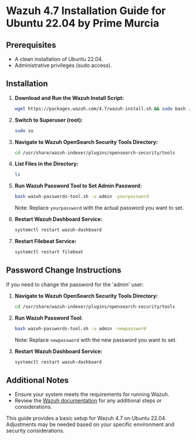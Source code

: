 # Wazuh 4.7 Installation Guide for Ubuntu 22.04 by Prime Murcia

## Prerequisites
- A clean installation of Ubuntu 22.04.
- Administrative privileges (sudo access).

## Installation

1. **Download and Run the Wazuh Install Script:**

    ```bash
    wget https://packages.wazuh.com/4.7/wazuh-install.sh && sudo bash ./wazuh-install.sh -a
    ```

2. **Switch to Superuser (root):**

    ```bash
    sudo su
    ```

3. **Navigate to Wazuh OpenSearch Security Tools Directory:**

    ```bash
    cd /usr/share/wazuh-indexer/plugins/opensearch-security/tools
    ```

4. **List Files in the Directory:**

    ```bash
    ls
    ```

5. **Run Wazuh Password Tool to Set Admin Password:**

    ```bash
    bash wazuh-passwords-tool.sh -u admin -yourpassword
    ```
    Note: Replace `yourpassword` with the actual password you want to set.

6. **Restart Wazuh Dashboard Service:**

    ```bash
    systemctl restart wazuh-dashboard
    ```

7. **Restart Filebeat Service:**

    ```bash
    systemctl restart filebeat
    ```

## Password Change Instructions

If you need to change the password for the 'admin' user:

1. **Navigate to Wazuh OpenSearch Security Tools Directory:**

    ```bash
    cd /usr/share/wazuh-indexer/plugins/opensearch-security/tools
    ```

2. **Run Wazuh Password Tool:**

    ```bash
    bash wazuh-passwords-tool.sh -u admin -newpassword
    ```
    Note: Replace `newpassword` with the new password you want to set.

3. **Restart Wazuh Dashboard Service:**

    ```bash
    systemctl restart wazuh-dashboard
    ```

## Additional Notes

- Ensure your system meets the requirements for running Wazuh.
- Review the [Wazuh documentation](https://documentation.wazuh.com/current/) for any additional steps or considerations.

This guide provides a basic setup for Wazuh 4.7 on Ubuntu 22.04. Adjustments may be needed based on your specific environment and security considerations.
